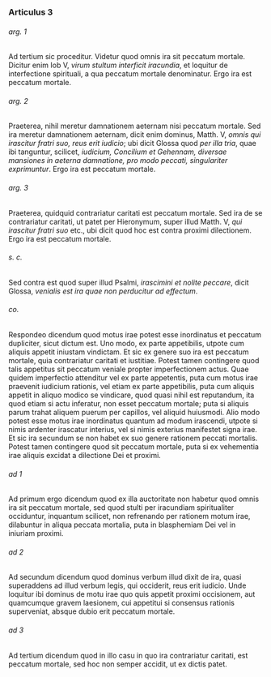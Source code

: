 ### Articulus 3

###### arg. 1
Ad tertium sic proceditur. Videtur quod omnis ira sit peccatum mortale. Dicitur enim Iob V, *virum stultum interficit iracundia*, et loquitur de interfectione spirituali, a qua peccatum mortale denominatur. Ergo ira est peccatum mortale.

###### arg. 2
Praeterea, nihil meretur damnationem aeternam nisi peccatum mortale. Sed ira meretur damnationem aeternam, dicit enim dominus, Matth. V, *omnis qui irascitur fratri suo, reus erit iudicio*; ubi dicit Glossa quod *per illa tria*, quae ibi tanguntur, scilicet, *iudicium, Concilium et Gehennam, diversae mansiones in aeterna damnatione, pro modo peccati, singulariter exprimuntur*. Ergo ira est peccatum mortale.

###### arg. 3
Praeterea, quidquid contrariatur caritati est peccatum mortale. Sed ira de se contrariatur caritati, ut patet per Hieronymum, super illud Matth. V, *qui irascitur fratri suo* etc., ubi dicit quod hoc est contra proximi dilectionem. Ergo ira est peccatum mortale.

###### s. c.
Sed contra est quod super illud Psalmi, *irascimini et nolite peccare*, dicit Glossa, *venialis est ira quae non perducitur ad effectum*.

###### co.
Respondeo dicendum quod motus irae potest esse inordinatus et peccatum dupliciter, sicut dictum est. Uno modo, ex parte appetibilis, utpote cum aliquis appetit iniustam vindictam. Et sic ex genere suo ira est peccatum mortale, quia contrariatur caritati et iustitiae. Potest tamen contingere quod talis appetitus sit peccatum veniale propter imperfectionem actus. Quae quidem imperfectio attenditur vel ex parte appetentis, puta cum motus irae praevenit iudicium rationis, vel etiam ex parte appetibilis, puta cum aliquis appetit in aliquo modico se vindicare, quod quasi nihil est reputandum, ita quod etiam si actu inferatur, non esset peccatum mortale; puta si aliquis parum trahat aliquem puerum per capillos, vel aliquid huiusmodi. Alio modo potest esse motus irae inordinatus quantum ad modum irascendi, utpote si nimis ardenter irascatur interius, vel si nimis exterius manifestet signa irae. Et sic ira secundum se non habet ex suo genere rationem peccati mortalis. Potest tamen contingere quod sit peccatum mortale, puta si ex vehementia irae aliquis excidat a dilectione Dei et proximi.

###### ad 1
Ad primum ergo dicendum quod ex illa auctoritate non habetur quod omnis ira sit peccatum mortale, sed quod stulti per iracundiam spiritualiter occiduntur, inquantum scilicet, non refrenando per rationem motum irae, dilabuntur in aliqua peccata mortalia, puta in blasphemiam Dei vel in iniuriam proximi.

###### ad 2
Ad secundum dicendum quod dominus verbum illud dixit de ira, quasi superaddens ad illud verbum legis, qui occiderit, reus erit iudicio. Unde loquitur ibi dominus de motu irae quo quis appetit proximi occisionem, aut quamcumque gravem laesionem, cui appetitui si consensus rationis superveniat, absque dubio erit peccatum mortale.

###### ad 3
Ad tertium dicendum quod in illo casu in quo ira contrariatur caritati, est peccatum mortale, sed hoc non semper accidit, ut ex dictis patet.


